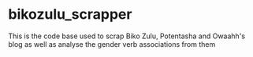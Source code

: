 # bikozulu_scrapper
This is the code base used to scrap Biko Zulu, Potentasha and Owaahh's blog as well as analyse the gender verb associations from them
